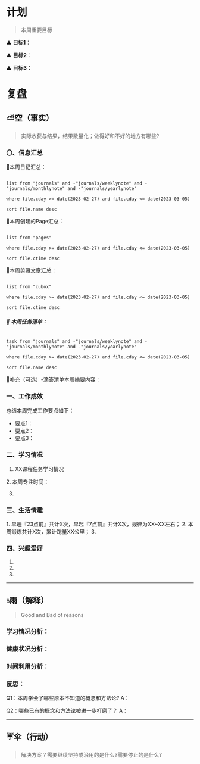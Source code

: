 # 计划
> 本周重要目标

▲ **目标1**：

▲ **目标2**：

▲ **目标3**：

# 复盘
## ⛅空（事实）
> 实际收获与结果，结果数量化；做得好和不好的地方有哪些?

### 〇、信息汇总
🌱本周日记汇总：
```dataview

list from "journals" and -"journals/weeklynote" and -"journals/monthlynote" and -"journals/yearlynote"

where file.cday >= date(2023-02-27) and file.cday <= date(2023-03-05)

sort file.name desc

```
🌱本周创建的Page汇总：
```dataview

list from "pages"

where file.cday >= date(2023-02-27) and file.cday <= date(2023-03-05)

sort file.ctime desc

```
🌱本周剪藏文章汇总：
```dataview

list from "cubox"

where file.cday >= date(2023-02-27) and file.cday <= date(2023-03-05)

sort file.ctime desc

```
##### 🌱 本周任务清单：
```dataview

task from "journals" and -"journals/weeklynote" and -"journals/monthlynote" and -"journals/yearlynote"

where file.cday >= date(2023-02-27) and file.cday <= date(2023-03-05)

sort file.name desc

```
🌱补充（可选）-滴答清单本周摘要内容：


### 一、工作成效
总结本周完成工作要点如下：

- 要点1：
- 要点2：
- 要点3：

### 二、学习情况
1. XX课程任务学习情况

2. 本周专注时间：

3. 

### 三、生活情趣
1. 早睡『23点前』共计X次，早起『7点前』共计X次，规律为XX~XX左右；
2. 本周锻炼共计X次，累计跑量XX公里；
3. 

### 四、兴趣爱好
1. 
2. 
3. 

---
## 💧雨（解释）
> Good and Bad of reasons

### 学习情况分析：


### 健康状况分析：


### 时间利用分析：


### 反思：
Q1：本周学会了哪些原本不知道的概念和方法论?
A：

Q2：哪些已有的概念和方法论被进一步打磨了？
A：

---
## ☔伞（行动）
>解决方案？需要继续坚持或沿用的是什么?需要停止的是什么?
